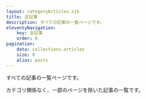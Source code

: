 ```yaml
---
layout: categoryArticles.njk
title: 全記事
description: すべての記事の一覧ページです。
eleventyNavigation:
    key: 全記事
    order: 0
pagination:
    data: collections.articles
    size: 8
    alias: posts
---
```


すべての記事の一覧ページです。

カテゴリ関係なく、一部のページを除いた記事の一覧です。
